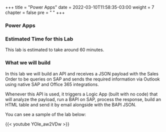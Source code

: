 +++
title = "Power Apps"
date = 2022-03-10T11:58:35-03:00
weight = 7
chapter = false
pre = "<b> </b>"
+++

### Power Apps

### Estimated Time for this Lab

This lab is estimated to take around 60 minutes. 

### What we will build

In this lab we will build an API and receives a JSON payload with the Sales Order to be queries on SAP and sends the required information via Outlook using native SAP and Office 365 integrations. 

Whenever this API is used, it triggers a Logic App (built with no code) that will analyze the payload, run a BAPI on SAP, process the response, build an HTML table and send it by email alongside with the BAPI JSON. 

You can see a sample of the lab below: 

{{< youtube YOIe_aw2VDw >}}